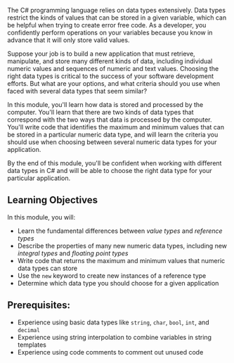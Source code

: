The C# programming language relies on data types extensively.  Data types restrict the kinds of values that can be stored in a given variable, which can be helpful when trying to create error free code.  As a developer, you confidently perform operations on your variables because you know in advance that it will only store valid values.

Suppose your job is to build a new application that must retrieve, manipulate, and store many different kinds of data, including individual numeric values and sequences of numeric and text values.  Choosing the right data types is critical to the success of your software development efforts.  But what are your options, and what criteria should you use when faced with several data types that seem similar?

In this module, you'll learn how data is stored and processed by the computer.  You'll learn that there are two kinds of data types that correspond with the two ways that data is processed by the computer.  You'll write code that identifies the maximum and minimum values that can be stored in a particular numeric data type, and will learn the criteria you should use when choosing between several numeric data types for your application.

By the end of this module, you'll be confident when working with different data types in C# and will be able to choose the right data type for your particular application.

## Learning Objectives

In this module, you will:

- Learn the fundamental differences between *value types* and *reference types*
- Describe the properties of many new numeric data types, including new *integral types* and *floating point types*
- Write code that returns the maximum and minimum values that numeric data types can store
- Use the `new` keyword to create new instances of a reference type
- Determine which data type you should choose for a given application

## Prerequisites:

- Experience using basic data types like `string`, `char`, `bool`, `int`, and `decimal`
- Experience using string interpolation to combine variables in string templates
- Experience using code comments to comment out unused code